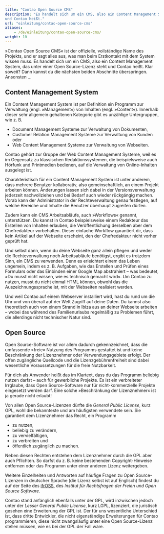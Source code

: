 ```yaml
---
title: "Contao Open Source CMS"
description: "Es handelt sich um ein CMS, also ein Content Management System, das unter einer Open Source-Lizenz steht 
und Contao heißt."
url: "einleitung/contao-open-source-cms"
aliases:
    - /de/einleitung/contao-open-source-cms/
weight: 10
---
```


»Contao Open Source CMS« ist der offizielle, vollständige Name des Projekts, und er sagt alles aus, was man beim 
Erstkontakt mit dem System wissen muss. Es handelt sich um ein CMS, also ein Content Management System, das unter einer 
Open Source-Lizenz steht und Contao heißt. Klar soweit? Dann kannst du die nächsten beiden Abschnitte überspringen.
Ansonsten …


## Content Management System

Ein Content Management System ist per Definition ein Programm zur Verwaltung (engl. »Management«) von Inhalten (engl. 
»Content«). Innerhalb dieser sehr allgemein gehaltenen Kategorie gibt es unzählige Untergruppen, wie z. B.

- Document Management Systeme zur Verwaltung von Dokumenten,
- Customer Relation Management Systeme zur Verwaltung von Kunden oder
- Web Content Management Systeme zur Verwaltung von Webseiten.

Contao gehört zur Gruppe der Web Content Management Systeme, weil es im Gegensatz zu klassischen Redaktionssystemen, 
die beispielsweise auch Hörfunk und Printmedien bedienen, auf die Verwaltung von Online-Inhalten ausgelegt ist.

Charakteristisch für ein Content Management System ist unter anderem, dass mehrere Benutzer kollaborativ, also 
gemeinschaftlich, an einem Projekt arbeiten können. Änderungen lassen sich dabei in der Versionsverwaltung jederzeit 
nachvollziehen und bei Bedarf auch wieder rückgängig machen. Vorab kann der Administrator in der Rechteverwaltung genau
festlegen, auf welche Bereiche und Inhalte die Benutzer überhaupt zugreifen dürfen.

Zudem kann ein CMS Arbeitsabläufe, auch »Workflows« genannt, unterstützen. Du kannst in Contao beispielsweise einem 
Redakteur das Erstellen von Inhalten erlauben, die Veröffentlichung derselben aber dem Chefredakteur vorbehalten. 
Dieser einfache Workflow garantiert dir, dass kein Artikel auf der Webseite erscheint, den der Chefredakteur nicht
vorher geprüft hat.

Und selbst dann, wenn du deine Webseite ganz allein pflegen und weder die Rechteverwaltung noch Arbeitsabläufe 
benötigst, ergibt es trotzdem Sinn, ein CMS zu verwenden. Denn es erleichtert einem das Leben ungemein, indem es z. B.
Aufgaben, wie das Erstellen und Prüfen eines Formulars oder das Einbinden einer Google Map abstrahiert – was bedeutet,
»Du musst nicht wissen, wie es technisch gemacht wird«. Um Contao zu nutzen, musst du nicht einmal HTML können, obwohl 
das die Auszeichnungssprache ist, mit der Webseiten realisiert werden.

Und weil Contao auf einem Webserver installiert wird, hast du rund um die Uhr und von überall auf der Welt Zugriff auf 
deine Daten. Du kannst also theoretisch auch von einem Strand in Ibiza aus an deiner Webseite arbeiten – wobei das 
während des Familienurlaubs regelmäßig zu Problemen führt, die allerdings nicht technischer Natur sind.


## Open Source

Open Source-Software ist vor allem dadurch gekennzeichnet, dass die umfassende »freie« Nutzung des Programms gestattet 
ist und keine Beschränkung der Lizenznehmer oder Verwendungsgebiete erfolgt. Der offen zugängliche Quellcode und die 
Lizenzgebührenfreiheit sind dabei wesentliche Voraussetzungen für die freie Nutzbarkeit.

Für dich als Anwender heißt das im Klartext, dass du das Programm beliebig nutzen darfst – auch für gewerbliche 
Projekte. Es ist ein verbreiteter Irrglaube, dass Open Source-Software nur für nicht-kommerzielle Projekte eingesetzt 
werden darf. Eine solche »Beschränkung der Lizenznehmer« ist ja gerade nicht erlaubt!

Von allen Open Source-Lizenzen dürfte die *General Public License*, kurz GPL, wohl die bekannteste und am häufigsten 
verwendete sein. Sie garantiert dem Lizenznehmer das Recht, ein Programm

- zu nutzen,
- beliebig zu verändern,
- zu vervielfältigen,
- zu verbreiten und
- öffentlich zugänglich zu machen.

Neben diesen Rechten entstehen dem Lizenznehmer durch die GPL aber auch Pflichten. So darfst du z. B. keine bestehenden 
Copyright-Hinweise entfernen oder das Programm unter einer anderen Lizenz weitergeben.

Weitere Einzelheiten und Antworten auf häufige Fragen zu Open Source-Lizenzen in deutscher Sprache (die Lizenz selbst 
ist auf Englisch) findest du auf der Seite des [ifrOSS](http://www.ifross.org/faq-haeufig-gestellte-fragen), des 
*Institut für Rechtsfragen der Freien und Open Source Software*.

Contao stand anfänglich ebenfalls unter der GPL, wird inzwischen jedoch unter der *Lesser General Public License*, kurz 
LGPL, lizenziert, die juristisch gesehen eine Erweiterung der GPL ist. Der für uns wesentliche Unterschied ist, dass 
dritte Entwickler, die nicht eigenständige Erweiterungen für Contao programmieren, diese nicht zwangsläufig unter eine 
Open Source-Lizenz stellen müssen, wie es bei der GPL der Fall wäre.
